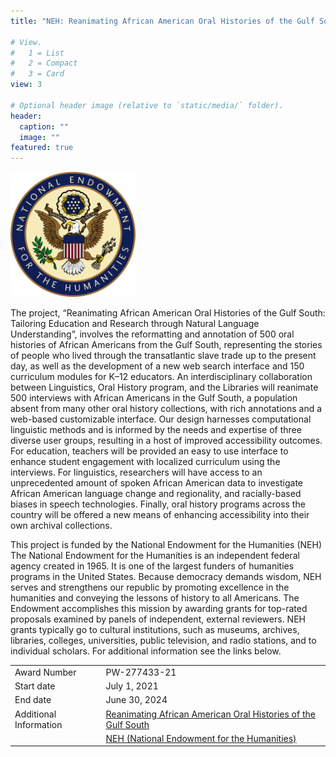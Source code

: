 ```yaml
---
title: "NEH: Reanimating African American Oral Histories of the Gulf South: Tailoring Education and Research through Natural Language Understanding"

# View.
#   1 = List
#   2 = Compact
#   3 = Card
view: 3

# Optional header image (relative to `static/media/` folder).
header:
  caption: ""
  image: ""
featured: true
---
```



<!-- Placeholder for a header image
![Icon](icon.png) -->
<img src="NEH_logo.png" alt="drawing" width="200"/>


The project, “Reanimating African American Oral Histories of the Gulf South: Tailoring Education and Research through Natural Language Understanding”, involves the reformatting and annotation of 500 oral histories of African Americans from the Gulf South, representing the stories of people who lived through the transatlantic slave trade up to the present day, as well as the development of a new web search interface and 150 curriculum modules for K–12 educators. An interdisciplinary collaboration between Linguistics, Oral History program, and the Libraries will reanimate 500 interviews with African Americans in the Gulf South, a population absent from many other oral history collections, with rich annotations and a web-based customizable interface. Our design harnesses computational linguistic methods and is informed by the needs and expertise of three diverse user groups, resulting in a host of improved accessibility outcomes. For education, teachers will be provided an easy to use interface to enhance student engagement with localized curriculum using the interviews. For linguistics, researchers will have access to an unprecedented amount of spoken African American data to investigate African American language change and regionality, and racially-based biases in speech technologies. Finally, oral history programs across the country will be offered a new means of enhancing accessibility into their own archival collections.


This project is funded by the National Endowment for the Humanities (NEH)
The National Endowment for the Humanities is an independent federal agency created in 1965. It is one of the largest funders of humanities programs in the United States.
Because democracy demands wisdom, NEH serves and strengthens our republic by promoting excellence in the humanities and conveying the lessons of history to all Americans. The Endowment accomplishes this mission by awarding grants for top-rated proposals examined by panels of independent, external reviewers.
NEH grants typically go to cultural institutions, such as museums, archives, libraries, colleges, universities, public television, and radio stations, and to individual scholars.
For additional information see the links below.


|  |  |
| ----------- | ----------- |
| Award Number | PW-277433-21 | 
| Start date | July 1, 2021 |
| End date | June 30, 2024 |
| Additional Information | [Reanimating African American Oral Histories of the Gulf South](https://rgs.oral.history.ufl.edu/) |
|  | [NEH (National Endowment for the Humanities)](https://www.neh.gov/) |
